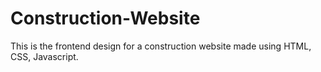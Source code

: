 # Construction-Website

This is the frontend design for a construction website made using HTML, CSS, Javascript.
